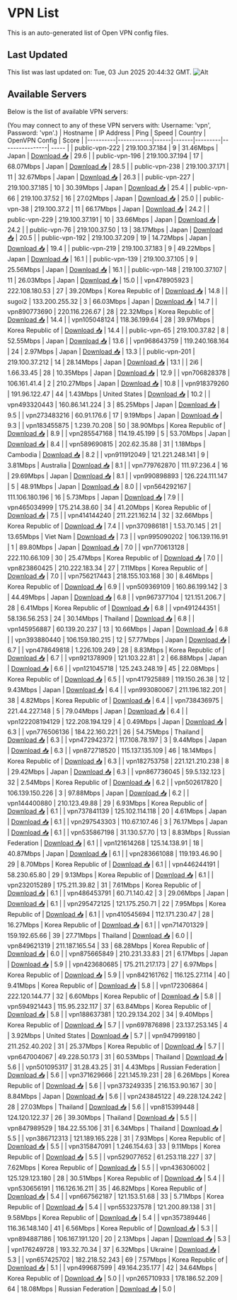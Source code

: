 # VPN List

This is an auto-generated list of Open VPN config files.

## Last Updated

This list was last updated on: Tue, 03 Jun 2025 20:44:32 GMT.
![Alt](https://repobeats.axiom.co/api/embed/186b98318ef1479477931607c1ad7d823f12451f.svg "Repobeats analytics image")

## Available Servers

Below is the list of available VPN servers:

(You may connect to any of these VPN servers with: Username: 'vpn', Password: 'vpn'.)
| Hostname | IP Address | Ping | Speed | Country | OpenVPN Config | Score |
|----------|------------|------|-------|---------|----------------| ----- |
| public-vpn-222 | 219.100.37.184 | 9 | 31.46Mbps | Japan | [Download 📥](./configs/server_0_JP.ovpn) | 29.6 |
| public-vpn-196 | 219.100.37.194 | 17 | 68.07Mbps | Japan | [Download 📥](./configs/server_1_JP.ovpn) | 28.5 |
| public-vpn-238 | 219.100.37.171 | 11 | 32.67Mbps | Japan | [Download 📥](./configs/server_2_JP.ovpn) | 26.3 |
| public-vpn-227 | 219.100.37.185 | 10 | 30.39Mbps | Japan | [Download 📥](./configs/server_3_JP.ovpn) | 25.4 |
| public-vpn-66 | 219.100.37.52 | 16 | 27.02Mbps | Japan | [Download 📥](./configs/server_4_JP.ovpn) | 25.0 |
| public-vpn-38 | 219.100.37.2 | 11 | 66.17Mbps | Japan | [Download 📥](./configs/server_5_JP.ovpn) | 24.2 |
| public-vpn-229 | 219.100.37.191 | 10 | 33.66Mbps | Japan | [Download 📥](./configs/server_6_JP.ovpn) | 24.2 |
| public-vpn-76 | 219.100.37.50 | 13 | 38.17Mbps | Japan | [Download 📥](./configs/server_7_JP.ovpn) | 20.5 |
| public-vpn-192 | 219.100.37.209 | 19 | 14.72Mbps | Japan | [Download 📥](./configs/server_8_JP.ovpn) | 19.4 |
| public-vpn-219 | 219.100.37.183 | 9 | 49.22Mbps | Japan | [Download 📥](./configs/server_9_JP.ovpn) | 16.1 |
| public-vpn-139 | 219.100.37.105 | 9 | 25.56Mbps | Japan | [Download 📥](./configs/server_10_JP.ovpn) | 16.1 |
| public-vpn-148 | 219.100.37.107 | 11 | 26.03Mbps | Japan | [Download 📥](./configs/server_11_JP.ovpn) | 15.0 |
| vpn478905923 | 222.108.180.53 | 27 | 39.20Mbps | Korea Republic of | [Download 📥](./configs/server_12_KR.ovpn) | 14.8 |
| sugoi2 | 133.200.255.32 | 3 | 66.03Mbps | Japan | [Download 📥](./configs/server_13_JP.ovpn) | 14.7 |
| vpn890773690 | 220.116.226.67 | 28 | 22.32Mbps | Korea Republic of | [Download 📥](./configs/server_14_KR.ovpn) | 14.4 |
| vpn105048124 | 118.36.199.64 | 28 | 39.97Mbps | Korea Republic of | [Download 📥](./configs/server_15_KR.ovpn) | 14.4 |
| public-vpn-65 | 219.100.37.82 | 8 | 52.55Mbps | Japan | [Download 📥](./configs/server_16_JP.ovpn) | 13.6 |
| vpn968643759 | 119.240.168.164 | 24 | 2.97Mbps | Japan | [Download 📥](./configs/server_17_JP.ovpn) | 13.3 |
| public-vpn-201 | 219.100.37.212 | 14 | 28.14Mbps | Japan | [Download 📥](./configs/server_18_JP.ovpn) | 13.1 |
| 2i6 | 1.66.33.45 | 28 | 10.35Mbps | Japan | [Download 📥](./configs/server_19_JP.ovpn) | 12.9 |
| vpn706828378 | 106.161.41.4 | 2 | 210.27Mbps | Japan | [Download 📥](./configs/server_20_JP.ovpn) | 10.8 |
| vpn918379260 | 191.96.122.47 | 44 | 1.43Mbps | United States | [Download 📥](./configs/server_21_US.ovpn) | 10.2 |
| vpn493320443 | 160.86.141.224 | 3 | 85.25Mbps | Japan | [Download 📥](./configs/server_22_JP.ovpn) | 9.5 |
| vpn273483216 | 60.91.176.6 | 17 | 9.19Mbps | Japan | [Download 📥](./configs/server_23_JP.ovpn) | 9.3 |
| vpn183455875 | 1.239.70.208 | 50 | 38.90Mbps | Korea Republic of | [Download 📥](./configs/server_24_KR.ovpn) | 8.9 |
| vpn285547168 | 114.19.45.199 | 5 | 53.70Mbps | Japan | [Download 📥](./configs/server_25_JP.ovpn) | 8.4 |
| vpn589690815 | 202.62.35.88 | 31 | 1.18Mbps | Cambodia | [Download 📥](./configs/server_26_KH.ovpn) | 8.2 |
| vpn911912049 | 121.221.248.141 | 9 | 3.81Mbps | Australia | [Download 📥](./configs/server_27_AU.ovpn) | 8.1 |
| vpn779762870 | 111.97.236.4 | 16 | 29.69Mbps | Japan | [Download 📥](./configs/server_28_JP.ovpn) | 8.1 |
| vpn990898893 | 126.224.111.147 | 5 | 48.91Mbps | Japan | [Download 📥](./configs/server_29_JP.ovpn) | 8.0 |
| vpn564292167 | 111.106.180.196 | 16 | 5.73Mbps | Japan | [Download 📥](./configs/server_30_JP.ovpn) | 7.9 |
| vpn465034999 | 175.214.38.60 | 34 | 41.20Mbps | Korea Republic of | [Download 📥](./configs/server_31_KR.ovpn) | 7.5 |
| vpn414144240 | 211.221.162.14 | 32 | 32.66Mbps | Korea Republic of | [Download 📥](./configs/server_32_KR.ovpn) | 7.4 |
| vpn370986181 | 1.53.70.145 | 21 | 13.65Mbps | Viet Nam | [Download 📥](./configs/server_33_VN.ovpn) | 7.3 |
| vpn995090202 | 106.139.116.91 | 1 | 89.80Mbps | Japan | [Download 📥](./configs/server_34_JP.ovpn) | 7.0 |
| vpn770613128 | 222.110.66.109 | 30 | 25.47Mbps | Korea Republic of | [Download 📥](./configs/server_35_KR.ovpn) | 7.0 |
| vpn823860425 | 210.222.183.34 | 27 | 7.11Mbps | Korea Republic of | [Download 📥](./configs/server_36_KR.ovpn) | 7.0 |
| vpn756217443 | 218.155.103.168 | 30 | 8.46Mbps | Korea Republic of | [Download 📥](./configs/server_37_KR.ovpn) | 6.9 |
| vpn509369109 | 160.86.199.142 | 3 | 44.49Mbps | Japan | [Download 📥](./configs/server_38_JP.ovpn) | 6.8 |
| vpn967377104 | 121.151.206.7 | 28 | 6.41Mbps | Korea Republic of | [Download 📥](./configs/server_39_KR.ovpn) | 6.8 |
| vpn491244351 | 58.136.56.253 | 24 | 30.14Mbps | Thailand | [Download 📥](./configs/server_40_TH.ovpn) | 6.8 |
| vpn145956887 | 60.139.20.237 | 13 | 10.66Mbps | Japan | [Download 📥](./configs/server_41_JP.ovpn) | 6.8 |
| vpn393880440 | 106.159.180.215 | 12 | 57.77Mbps | Japan | [Download 📥](./configs/server_42_JP.ovpn) | 6.7 |
| vpn478649818 | 1.226.109.249 | 28 | 8.83Mbps | Korea Republic of | [Download 📥](./configs/server_43_KR.ovpn) | 6.7 |
| vpn921378909 | 121.103.22.81 | 2 | 66.88Mbps | Japan | [Download 📥](./configs/server_44_JP.ovpn) | 6.6 |
| vpn121045718 | 125.243.248.19 | 45 | 22.08Mbps | Korea Republic of | [Download 📥](./configs/server_45_KR.ovpn) | 6.5 |
| vpn417925889 | 119.150.26.38 | 12 | 9.43Mbps | Japan | [Download 📥](./configs/server_46_JP.ovpn) | 6.4 |
| vpn993080067 | 211.196.182.201 | 38 | 4.82Mbps | Korea Republic of | [Download 📥](./configs/server_47_KR.ovpn) | 6.4 |
| vpn738436975 | 221.44.227.148 | 5 | 79.04Mbps | Japan | [Download 📥](./configs/server_48_JP.ovpn) | 6.4 |
| vpn122208194129 | 122.208.194.129 | 4 | 0.49Mbps | Japan | [Download 📥](./configs/server_49_JP.ovpn) | 6.3 |
| vpn776506136 | 184.22.160.221 | 26 | 54.75Mbps | Thailand | [Download 📥](./configs/server_50_TH.ovpn) | 6.3 |
| vpn472942372 | 117.108.78.197 | 3 | 9.44Mbps | Japan | [Download 📥](./configs/server_51_JP.ovpn) | 6.3 |
| vpn872718520 | 115.137.135.109 | 46 | 18.14Mbps | Korea Republic of | [Download 📥](./configs/server_52_KR.ovpn) | 6.3 |
| vpn182753758 | 221.121.210.238 | 8 | 29.42Mbps | Japan | [Download 📥](./configs/server_53_JP.ovpn) | 6.3 |
| vpn867736045 | 59.5.132.123 | 32 | 2.54Mbps | Korea Republic of | [Download 📥](./configs/server_54_KR.ovpn) | 6.2 |
| vpn502617820 | 106.139.150.226 | 3 | 97.88Mbps | Japan | [Download 📥](./configs/server_55_JP.ovpn) | 6.2 |
| vpn144400880 | 210.123.49.88 | 29 | 6.93Mbps | Korea Republic of | [Download 📥](./configs/server_56_KR.ovpn) | 6.1 |
| vpn737841139 | 125.102.114.118 | 20 | 4.61Mbps | Japan | [Download 📥](./configs/server_57_JP.ovpn) | 6.1 |
| vpn297543303 | 110.67.107.46 | 3 | 76.17Mbps | Japan | [Download 📥](./configs/server_58_JP.ovpn) | 6.1 |
| vpn535867198 | 31.130.57.70 | 13 | 8.83Mbps | Russian Federation | [Download 📥](./configs/server_59_RU.ovpn) | 6.1 |
| vpn121614268 | 125.14.138.91 | 18 | 40.87Mbps | Japan | [Download 📥](./configs/server_60_JP.ovpn) | 6.1 |
| vpn283661088 | 119.193.46.90 | 29 | 8.70Mbps | Korea Republic of | [Download 📥](./configs/server_61_KR.ovpn) | 6.1 |
| vpn446244191 | 58.230.65.80 | 29 | 9.13Mbps | Korea Republic of | [Download 📥](./configs/server_62_KR.ovpn) | 6.1 |
| vpn232015289 | 175.211.39.82 | 31 | 7.61Mbps | Korea Republic of | [Download 📥](./configs/server_63_KR.ovpn) | 6.1 |
| vpn486453791 | 60.71.140.42 | 3 | 29.06Mbps | Japan | [Download 📥](./configs/server_64_JP.ovpn) | 6.1 |
| vpn295472125 | 121.175.250.71 | 22 | 7.95Mbps | Korea Republic of | [Download 📥](./configs/server_65_KR.ovpn) | 6.1 |
| vpn410545694 | 112.171.230.47 | 28 | 16.27Mbps | Korea Republic of | [Download 📥](./configs/server_66_KR.ovpn) | 6.1 |
| vpn714701329 | 159.192.65.66 | 39 | 27.71Mbps | Thailand | [Download 📥](./configs/server_67_TH.ovpn) | 6.0 |
| vpn849621319 | 211.187.165.54 | 33 | 68.28Mbps | Korea Republic of | [Download 📥](./configs/server_68_KR.ovpn) | 6.0 |
| vpn875665849 | 210.231.33.83 | 21 | 6.17Mbps | Japan | [Download 📥](./configs/server_69_JP.ovpn) | 5.9 |
| vpn423680685 | 175.211.217.173 | 27 | 6.97Mbps | Korea Republic of | [Download 📥](./configs/server_70_KR.ovpn) | 5.9 |
| vpn842161762 | 116.125.27.114 | 40 | 9.41Mbps | Korea Republic of | [Download 📥](./configs/server_71_KR.ovpn) | 5.8 |
| vpn172306864 | 222.120.144.77 | 32 | 6.60Mbps | Korea Republic of | [Download 📥](./configs/server_72_KR.ovpn) | 5.8 |
| vpn594921443 | 115.95.232.117 | 37 | 63.84Mbps | Korea Republic of | [Download 📥](./configs/server_73_KR.ovpn) | 5.8 |
| vpn188637381 | 120.29.134.202 | 34 | 9.40Mbps | Korea Republic of | [Download 📥](./configs/server_74_KR.ovpn) | 5.7 |
| vpn697876898 | 23.137.253.145 | 4 | 3.92Mbps | United States | [Download 📥](./configs/server_75_US.ovpn) | 5.7 |
| vpn947999180 | 211.252.40.202 | 31 | 25.37Mbps | Korea Republic of | [Download 📥](./configs/server_76_KR.ovpn) | 5.7 |
| vpn647004067 | 49.228.50.173 | 31 | 60.53Mbps | Thailand | [Download 📥](./configs/server_77_TH.ovpn) | 5.6 |
| vpn501095317 | 31.28.43.25 | 31 | 4.43Mbps | Russian Federation | [Download 📥](./configs/server_78_RU.ovpn) | 5.6 |
| vpn371629666 | 221.145.19.231 | 28 | 6.26Mbps | Korea Republic of | [Download 📥](./configs/server_79_KR.ovpn) | 5.6 |
| vpn373249335 | 216.153.90.167 | 30 | 8.84Mbps | Japan | [Download 📥](./configs/server_80_JP.ovpn) | 5.6 |
| vpn243845122 | 49.228.124.242 | 28 | 27.03Mbps | Thailand | [Download 📥](./configs/server_81_TH.ovpn) | 5.6 |
| vpn815399448 | 124.120.122.37 | 26 | 39.30Mbps | Thailand | [Download 📥](./configs/server_82_TH.ovpn) | 5.5 |
| vpn847989529 | 184.22.55.106 | 31 | 6.34Mbps | Thailand | [Download 📥](./configs/server_83_TH.ovpn) | 5.5 |
| vpn386712313 | 121.189.165.228 | 31 | 7.93Mbps | Korea Republic of | [Download 📥](./configs/server_84_KR.ovpn) | 5.5 |
| vpn315847091 | 1.246.154.63 | 33 | 9.11Mbps | Korea Republic of | [Download 📥](./configs/server_85_KR.ovpn) | 5.5 |
| vpn529077652 | 61.253.118.227 | 37 | 7.62Mbps | Korea Republic of | [Download 📥](./configs/server_86_KR.ovpn) | 5.5 |
| vpn436306002 | 125.129.123.180 | 28 | 30.51Mbps | Korea Republic of | [Download 📥](./configs/server_87_KR.ovpn) | 5.4 |
| vpn530656191 | 116.126.16.211 | 35 | 46.82Mbps | Korea Republic of | [Download 📥](./configs/server_88_KR.ovpn) | 5.4 |
| vpn667562187 | 121.153.51.68 | 33 | 5.71Mbps | Korea Republic of | [Download 📥](./configs/server_89_KR.ovpn) | 5.4 |
| vpn553237578 | 121.200.89.138 | 31 | 9.58Mbps | Korea Republic of | [Download 📥](./configs/server_90_KR.ovpn) | 5.4 |
| vpn357389446 | 116.36.148.140 | 41 | 6.56Mbps | Korea Republic of | [Download 📥](./configs/server_91_KR.ovpn) | 5.3 |
| vpn894887186 | 106.167.191.120 | 20 | 2.13Mbps | Japan | [Download 📥](./configs/server_92_JP.ovpn) | 5.3 |
| vpn176249728 | 193.32.70.34 | 37 | 6.32Mbps | Ukraine | [Download 📥](./configs/server_93_UA.ovpn) | 5.3 |
| vpn657425702 | 182.218.52.243 | 69 | 7.57Mbps | Korea Republic of | [Download 📥](./configs/server_94_KR.ovpn) | 5.1 |
| vpn499687599 | 49.164.235.177 | 42 | 34.64Mbps | Korea Republic of | [Download 📥](./configs/server_95_KR.ovpn) | 5.0 |
| vpn265710933 | 178.186.52.209 | 64 | 18.08Mbps | Russian Federation | [Download 📥](./configs/server_96_RU.ovpn) | 5.0 |
